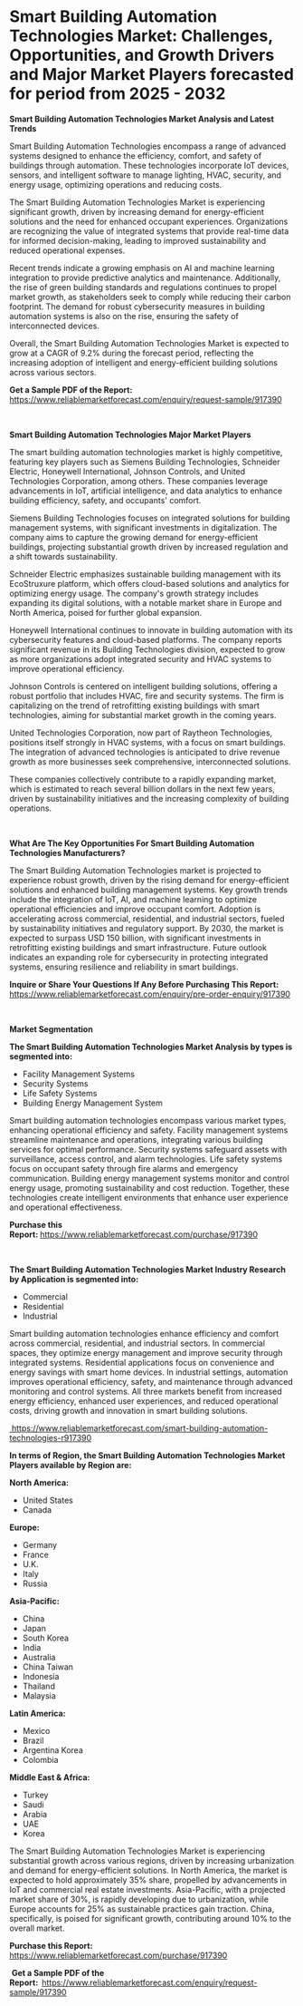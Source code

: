 <p><h1>Smart Building Automation Technologies Market: Challenges, Opportunities, and Growth Drivers and Major Market Players forecasted for period from 2025 - 2032</h1></p><p><strong>Smart Building Automation Technologies Market Analysis and Latest Trends</strong></p>
<p><p>Smart Building Automation Technologies encompass a range of advanced systems designed to enhance the efficiency, comfort, and safety of buildings through automation. These technologies incorporate IoT devices, sensors, and intelligent software to manage lighting, HVAC, security, and energy usage, optimizing operations and reducing costs.</p><p>The Smart Building Automation Technologies Market is experiencing significant growth, driven by increasing demand for energy-efficient solutions and the need for enhanced occupant experiences. Organizations are recognizing the value of integrated systems that provide real-time data for informed decision-making, leading to improved sustainability and reduced operational expenses.</p><p>Recent trends indicate a growing emphasis on AI and machine learning integration to provide predictive analytics and maintenance. Additionally, the rise of green building standards and regulations continues to propel market growth, as stakeholders seek to comply while reducing their carbon footprint. The demand for robust cybersecurity measures in building automation systems is also on the rise, ensuring the safety of interconnected devices.</p><p>Overall, the Smart Building Automation Technologies Market is expected to grow at a CAGR of 9.2% during the forecast period, reflecting the increasing adoption of intelligent and energy-efficient building solutions across various sectors.</p></p>
<p><strong>Get a Sample PDF of the Report:&nbsp;</strong> <a href="https://www.reliablemarketforecast.com/enquiry/request-sample/917390?utm_campaign=2450&utm_medium=2&utm_source=Github&utm_content=ia&utm_term=18042025&utm_id=smart-building-automation-technologies">https://www.reliablemarketforecast.com/enquiry/request-sample/917390</a></p>
<p>&nbsp;</p>
<p><strong>Smart Building Automation Technologies Major Market Players</strong></p>
<p><p>The smart building automation technologies market is highly competitive, featuring key players such as Siemens Building Technologies, Schneider Electric, Honeywell International, Johnson Controls, and United Technologies Corporation, among others. These companies leverage advancements in IoT, artificial intelligence, and data analytics to enhance building efficiency, safety, and occupants' comfort.</p><p>Siemens Building Technologies focuses on integrated solutions for building management systems, with significant investments in digitalization. The company aims to capture the growing demand for energy-efficient buildings, projecting substantial growth driven by increased regulation and a shift towards sustainability.</p><p>Schneider Electric emphasizes sustainable building management with its EcoStruxure platform, which offers cloud-based solutions and analytics for optimizing energy usage. The company's growth strategy includes expanding its digital solutions, with a notable market share in Europe and North America, poised for further global expansion.</p><p>Honeywell International continues to innovate in building automation with its cybersecurity features and cloud-based platforms. The company reports significant revenue in its Building Technologies division, expected to grow as more organizations adopt integrated security and HVAC systems to improve operational efficiency.</p><p>Johnson Controls is centered on intelligent building solutions, offering a robust portfolio that includes HVAC, fire and security systems. The firm is capitalizing on the trend of retrofitting existing buildings with smart technologies, aiming for substantial market growth in the coming years.</p><p>United Technologies Corporation, now part of Raytheon Technologies, positions itself strongly in HVAC systems, with a focus on smart buildings. The integration of advanced technologies is anticipated to drive revenue growth as more businesses seek comprehensive, interconnected solutions. </p><p>These companies collectively contribute to a rapidly expanding market, which is estimated to reach several billion dollars in the next few years, driven by sustainability initiatives and the increasing complexity of building operations.</p></p>
<p>&nbsp;</p>
<p><strong>What Are The Key Opportunities For Smart Building Automation Technologies Manufacturers?</strong></p>
<p><p>The Smart Building Automation Technologies market is projected to experience robust growth, driven by the rising demand for energy-efficient solutions and enhanced building management systems. Key growth trends include the integration of IoT, AI, and machine learning to optimize operational efficiencies and improve occupant comfort. Adoption is accelerating across commercial, residential, and industrial sectors, fueled by sustainability initiatives and regulatory support. By 2030, the market is expected to surpass USD 150 billion, with significant investments in retrofitting existing buildings and smart infrastructure. Future outlook indicates an expanding role for cybersecurity in protecting integrated systems, ensuring resilience and reliability in smart buildings.</p></p>
<p><strong>Inquire or Share Your Questions If Any Before Purchasing This Report:</strong> <a href="https://www.reliablemarketforecast.com/enquiry/pre-order-enquiry/917390?utm_campaign=2450&utm_medium=2&utm_source=Github&utm_content=ia&utm_term=18042025&utm_id=smart-building-automation-technologies">https://www.reliablemarketforecast.com/enquiry/pre-order-enquiry/917390</a></p>
<p>&nbsp;</p>
<p><strong>Market Segmentation</strong></p>
<p><strong>The Smart Building Automation Technologies Market Analysis by types is segmented into:</strong></p>
<p><ul><li>Facility Management Systems</li><li>Security Systems</li><li>Life Safety Systems</li><li>Building Energy Management System</li></ul></p>
<p><p>Smart building automation technologies encompass various market types, enhancing operational efficiency and safety. Facility management systems streamline maintenance and operations, integrating various building services for optimal performance. Security systems safeguard assets with surveillance, access control, and alarm technologies. Life safety systems focus on occupant safety through fire alarms and emergency communication. Building energy management systems monitor and control energy usage, promoting sustainability and cost reduction. Together, these technologies create intelligent environments that enhance user experience and operational effectiveness.</p></p>
<p><strong>Purchase this Report:&nbsp;</strong><a href="https://www.reliablemarketforecast.com/purchase/917390?utm_campaign=2450&utm_medium=2&utm_source=Github&utm_content=ia&utm_term=18042025&utm_id=smart-building-automation-technologies">https://www.reliablemarketforecast.com/purchase/917390</a></p>
<p>&nbsp;</p>
<p><strong>The Smart Building Automation Technologies Market Industry Research by Application is segmented into:</strong></p>
<p><ul><li>Commercial</li><li>Residential</li><li>Industrial</li></ul></p>
<p><p>Smart building automation technologies enhance efficiency and comfort across commercial, residential, and industrial sectors. In commercial spaces, they optimize energy management and improve security through integrated systems. Residential applications focus on convenience and energy savings with smart home devices. In industrial settings, automation improves operational efficiency, safety, and maintenance through advanced monitoring and control systems. All three markets benefit from increased energy efficiency, enhanced user experiences, and reduced operational costs, driving growth and innovation in smart building solutions.</p></p>
<p><a href="https://www.reliablemarketforecast.com/smart-building-automation-technologies-r917390?utm_campaign=2450&utm_medium=2&utm_source=Github&utm_content=ia&utm_term=18042025&utm_id=smart-building-automation-technologies">&nbsp;https://www.reliablemarketforecast.com/smart-building-automation-technologies-r917390</a></p>
<p><strong>In terms of Region, the Smart Building Automation Technologies Market Players available by Region are:</strong></p>
<p>
    <p> <strong> North America: </strong>
        <ul>
            <li>United States</li>
            <li>Canada</li>
        </ul>
        </p> 
    <p> <strong> Europe: </strong>
        <ul>
            <li>Germany</li>
            <li>France</li>
            <li>U.K.</li>
            <li>Italy</li>
            <li>Russia</li>
        </ul>
        </p> 
    <p> <strong> Asia-Pacific: </strong>
        <ul>
            <li>China</li>
            <li>Japan</li>
            <li>South Korea</li>
            <li>India</li>
            <li>Australia</li>
            <li>China Taiwan</li>
            <li>Indonesia</li>
            <li>Thailand</li>
            <li>Malaysia</li>
        </ul>
        </p> 
    <p> <strong> Latin America: </strong>
        <ul>
            <li>Mexico</li>
            <li>Brazil</li>
            <li>Argentina Korea</li>
            <li>Colombia</li>
        </ul>
        </p> 
    <p> <strong> Middle East & Africa: </strong>
        <ul>
            <li>Turkey</li>
            <li>Saudi</li>
            <li>Arabia</li>
            <li>UAE</li>
            <li>Korea</li>
        </ul>
    </p>
    </p>
<p><p>The Smart Building Automation Technologies Market is experiencing substantial growth across various regions, driven by increasing urbanization and demand for energy-efficient solutions. In North America, the market is expected to hold approximately 35% share, propelled by advancements in IoT and commercial real estate investments. Asia-Pacific, with a projected market share of 30%, is rapidly developing due to urbanization, while Europe accounts for 25% as sustainable practices gain traction. China, specifically, is poised for significant growth, contributing around 10% to the overall market.</p></p>
<p><strong>Purchase this Report: </strong><a href="https://www.reliablemarketforecast.com/purchase/917390?utm_campaign=2450&utm_medium=2&utm_source=Github&utm_content=ia&utm_term=18042025&utm_id=smart-building-automation-technologies">https://www.reliablemarketforecast.com/purchase/917390</a></p>
<p>&nbsp;<strong>Get a Sample PDF of the Report:&nbsp;&nbsp;</strong><a href="https://www.reliablemarketforecast.com/enquiry/request-sample/917390?utm_campaign=2450&utm_medium=2&utm_source=Github&utm_content=ia&utm_term=18042025&utm_id=smart-building-automation-technologies">https://www.reliablemarketforecast.com/enquiry/request-sample/917390</a></p>
<p><strong></strong></p>
<p><p></p><p></p><p></p></p>